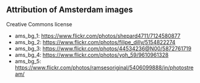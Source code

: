 Attribution of Amsterdam images
--------

Creative Commons license

 * ams_bg_1: https://www.flickr.com/photos/shepard4711/7124580877
 * ams_bg_2: https://www.flickr.com/photos/filipe_dilly/5154822274
 * ams_bg_3: https://www.flickr.com/photos/44534236@N00/5872761719
 * ams_bg_4: https://www.flickr.com/photos/yoh_59/9610961328
 * ams_bg_5: https://www.flickr.com/photos/ramsesoriginal/5406099888/in/photostream/